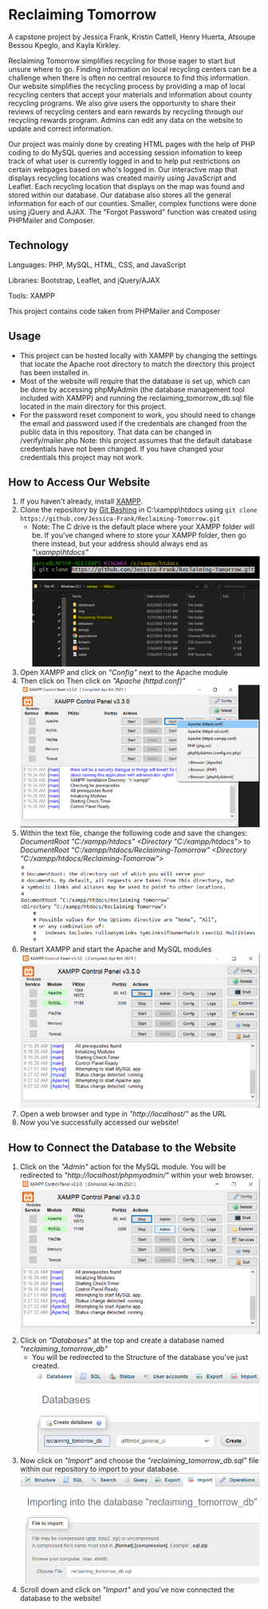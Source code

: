 # Reclaiming Tomorrow
A capstone project by Jessica Frank, Kristin Cattell, Henry Huerta, Atsoupe Bessou Kpeglo, and Kayla Kirkley.

Reclaiming Tomorrow simplifies recycling for those eager to start but unsure where to go. Finding information on local recycling centers can be a challenge when there is often no central resource to find this information. Our website simplifies the recycling process by providing a map of local recycling centers that accept your materials and information about county recycling programs. We also give users the opportunity to share their reviews of recycling centers and earn rewards by recycling through our recycling rewards program. Admins can edit any data on the website to update and correct information.

Our project was mainly done by creating HTML pages with the help of PHP coding to do MySQL queries and accessing session infomation to keep track of what user is currently logged in and to help put restrictions on certain webpages based on who's logged in. Our interactive map that displays recycling locations was created mainly using JavaScript and Leaflet. Each recycling location that displays on the map was found and stored within our database. Our database also stores all the general information for each of our counties. Smaller, complex functions were done using jQuery and AJAX. The "Forgot Password" function was created using PHPMailer and Composer.

## Technology
Languages: PHP, MySQL, HTML, CSS, and JavaScript

Libraries: Bootstrap, Leaflet, and jQuery/AJAX

Tools: XAMPP

This project contains code taken from PHPMailer and Composer

## Usage
- This project can be hosted locally with XAMPP by changing the settings that locate the Apache root directory to match the directory this project has been installed in. 
- Most of the website will require that the database is set up, which can be done by accessing phpMyAdmin (the database management tool included with XAMPP) and running the reclaiming_tomorrow_db.sql file located in the main directory for this project.
- For the password reset component to work, you should need to change the email and password used if the credentials are changed from the public data in this repository. That data can be changed in /verify/mailer.php
Note: this project assumes that the default database credentials have not been changed. If you have changed your credentials this project may not work.

## How to Access Our Website
1. If you haven't already, install [XAMPP](https://www.apachefriends.org/download.html).
2. Clone the repository by [Git Bashing](https://gitforwindows.org/) in C:\xampp\htdocs using ```git clone https://github.com/Jessica-Frank/Reclaiming-Tomorrow.git```
    - Note: The C drive is the default place where your XAMPP folder will be. If you've changed where to store your XAMPP folder, then go there instead, but your address should always end as *"\xampp\htdocs"*
![Image1](/images/Im5.png)
![Image5](/images/Im1.png)
3. Open XAMPP and click on *"Config"* next to the Apache module
4. Then click on Then click on *"Apache (httpd.conf)"*
![Image2](/images/Im2.png)
5. Within the text file, change the following code and save the changes:
*DocumentRoot "C:/xampp/htdocs"*
*<Directory "C:/xampp/htdocs">*
to
*DocumentRoot "C:/xampp/htdocs/Reclaiming-Tomorrow"*
*<Directory "C:/xampp/htdocs/Reclaiming-Tomorrow">*
![Image3](/images/Im3.png)
6. Restart XAMPP and start the Apache and MySQL modules
![Image4](/images/Im4.png)
7. Open a web browser and type in *"http://localhost/"* as the URL
8. Now you've successfully accessed our website!

## How to Connect the Database to the Website
1. Click on the *"Admin"* action for the MySQL module. You will be redirected to *"http://localhost/phpmyadmin/"* within your web browser.
![Image6](/images/Im6.png)
2. Click on *"Databases"* at the top and create a database named *"reclaiming_tomorrow_db"*
    - You will be redirected to the Structure of the database you've just created.
![Image7](/images/Im7.png)
3. Now click on *"Import"* and choose the *"reclaiming_tomorrow_db.sql"* file within our repository to import to your database.
![Image8](/images/Im8.png)
4. Scroll down and click on *"Import"* and you've now connected the database to the website!